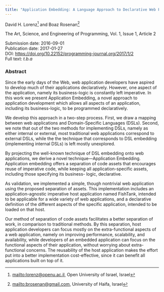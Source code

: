 ```yaml
---
title: "Application Embedding: A Language Approach to Declarative Web Programming"
---
```

David H. Lorenz[^1] and Boaz Rosenan[^2]

The Art, Science, and Engineering of Programming, Vol. 1, Issue 1, Article 2

Submission date: 2016-09-01  
Publication date: 2017-01-27  
DOI: <https://doi.org/10.22152/programming-journal.org/2017/1/2>  
Full text: *t.b.a*  


### Abstract
Since the early days of the Web, web application developers have aspired to develop much of their applications declaratively. However, one aspect of the application, namely its business-logic is constantly left imperative. In this work we present Application Embedding, a novel approach to application development which allows all aspects of an application, including its business-logic, to be programmed declaratively.

We develop this approach in a two-step process. First, we draw a mapping between web applications and Domain-Specific Languages (DSLs). Second, we note that out of the two methods for implementing DSLs, namely as either internal or external, most traditional web applications correspond to external DSLs, while the the technique that corresponds to DSL embedding (implementing internal DSLs) is left mostly unexplored.

By projecting the well-known technique of DSL embedding onto web applications, we derive a novel technique—Application Embedding. Application embedding offers a separation of code assets that encourages reuse of imperative code, while keeping all application-specific assets, including those specifying its business- logic, declarative.

As validation, we implemented a simple, though nontrivial web application using the proposed separation of assets. This implementation includes an application-agnostic imperative host application named FishTank, intended to be applicable for a wide variety of web applications, and a declarative definition of the different aspects of the specific application, intended to be loaded on that host.

Our method of separation of code assets facilitates a better separation of work, in comparison to traditional methods. By this separation, host application developers can focus mostly on the extra-functional aspects of a web application, namely on improving performance, scalability, and availability, while developers of an embedded application can focus on the functional aspects of their application, without worrying about extra- functional concerns. The reusability of the host application makes the effort put into a better implementation cost-effective, since it can benefit all applications built on top of it.



[^1]: <mailto:lorenz@openu.ac.il>, Open University of Israel, Israel
[^2]: <mailto:brosenan@gmail.com>, University of Haifa, Israel
